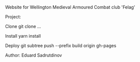 Website for Wellington Medieval Armoured Combat club 'Felag'

Project:

Clone 
git clone ... 

Install 
yarn install

Deploy
git subtree push --prefix build origin gh-pages

Author: Eduard Sadrutdinov

